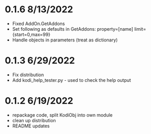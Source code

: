 # 0.1.6 8/13/2022
- Fixed AddOn.GetAddons 
- Set following as defaults in GetAddons: property=[name] limit={start=0,max=99}
- Handle objects in parameters (treat as dictionary)

# 0.1.3 6/29/2022
- Fix distribution
- Add kodi_help_tester.py - used to check the help output

# 0.1.2 6/19/2022
- repackage code, split KodiObj into own module
- clean up distribution 
- README updates

